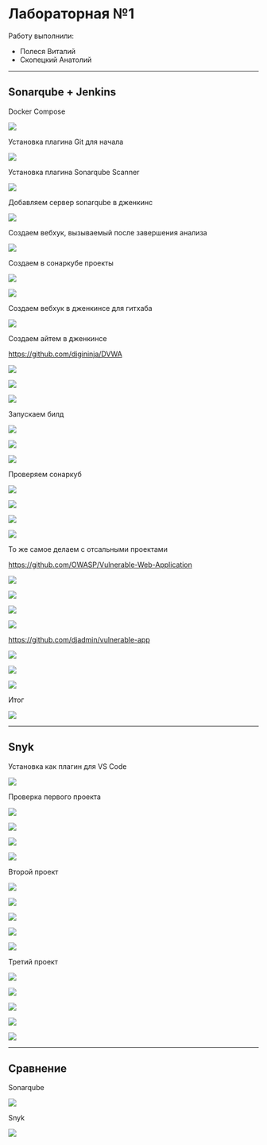 # Лабораторная №1

Работу выполнили: 
- Полеся Виталий
- Скопецкий Анатолий

---

## Sonarqube + Jenkins

Docker Compose

![](images/Screenshot_1.png)

Установка плагина Git для начала

![](images/jenkins_2.png)

Установка плагина Sonarqube Scanner

![](images/Screenshot_2.png)

Добавляем сервер sonarqube в дженкинс

![](images/jenkins_3.png)

Создаем вебхук, вызываемый после завершения анализа

![](images/sonar_1.png)

Создаем в сонаркубе проекты

![](images/sonar_2.png)

![](images/sonar_3.png)

Создаем вебхук в дженкинсе для гитхаба

![](images/Screenshot_3.png)

Создаем айтем в дженкинсе

https://github.com/digininja/DVWA

![](images/Screenshot_4.png)

![](images/Screenshot_6.png)

![](images/Screenshot_5.png)

Запускаем билд

![](images/jenkins_5.png)

![](images/jenkins_6.png)

![](images/jenkins_7.png)

Проверяем сонаркуб

![](images/sonar_7.png)

![](images/sonar_4.png)

![](images/sonar_5.png)

![](images/sonar_6.png)

То же самое делаем с отсальными проектами

https://github.com/OWASP/Vulnerable-Web-Application

![](images/sonar_8.png)

![](images/sonar_9.png)

![](images/sonar_10.png)

![](images/sonar_11.png)

https://github.com/djadmin/vulnerable-app

![](images/sonar_12.png)

![](images/sonar_13.png)

![](images/sonar_14.png)

Итог

![](images/sonar_15.png)

---

## Snyk

Установка как плагин для VS Code

![](images/snyk1.png)

Проверка первого проекта

![](images/snyk2.png)

![](images/snyk3.png)

![](images/snyk4.png)

![](images/snyk5.png)

Второй проект

![](images/snyk6.png)

![](images/snyk7.png)

![](images/snyk8.png)

![](images/snyk9.png)

![](images/snyk10.png)

Третий проект

![](images/snyk11.png)

![](images/snyk12.png)

![](images/snyk13.png)

![](images/snyk14.png)

![](images/snyk15.png)

---

## Сравнение

Sonarqube

![](images/sonar_15.png)

Snyk

![](images/snyk17.png)